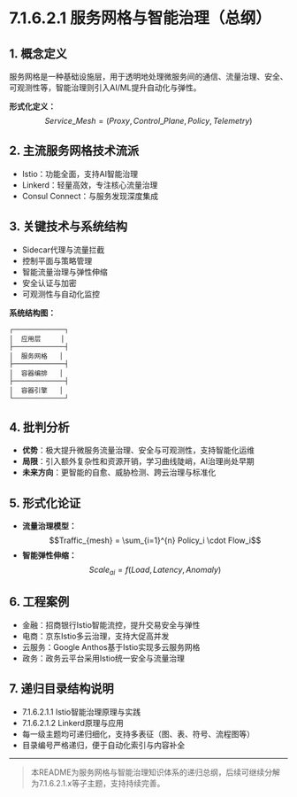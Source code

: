 # 7.1.6.2.1 服务网格与智能治理（总纲）

## 1. 概念定义

服务网格是一种基础设施层，用于透明地处理微服务间的通信、流量治理、安全、可观测性等，智能治理则引入AI/ML提升自动化与弹性。

**形式化定义：**
$$Service\_Mesh = (Proxy, Control\_Plane, Policy, Telemetry)$$

## 2. 主流服务网格技术流派

- Istio：功能全面，支持AI智能治理
- Linkerd：轻量高效，专注核心流量治理
- Consul Connect：与服务发现深度集成

## 3. 关键技术与系统结构

- Sidecar代理与流量拦截
- 控制平面与策略管理
- 智能流量治理与弹性伸缩
- 安全认证与加密
- 可观测性与自动化监控

**系统结构图：**
```text
┌─────────────┐
│  应用层     │
├─────────────┤
│  服务网格   │
├─────────────┤
│  容器编排   │
├─────────────┤
│  容器引擎   │
└─────────────┘
```

## 4. 批判分析

- **优势**：极大提升微服务流量治理、安全与可观测性，支持智能化运维
- **局限**：引入额外复杂性和资源开销，学习曲线陡峭，AI治理尚处早期
- **未来方向**：更智能的自愈、威胁检测、跨云治理与标准化

## 5. 形式化论证

- **流量治理模型：**
$$Traffic_{mesh} = \sum_{i=1}^{n} Policy_i \cdot Flow_i$$
- **智能弹性伸缩：**
$$Scale_{ai} = f(Load, Latency, Anomaly)$$

## 6. 工程案例

- 金融：招商银行Istio智能流控，提升交易安全与弹性
- 电商：京东Istio多云治理，支持大促高并发
- 云服务：Google Anthos基于Istio实现多云服务网格
- 政务：政务云平台采用Istio统一安全与流量治理

## 7. 递归目录结构说明

- 7.1.6.2.1.1 Istio智能治理原理与实践
- 7.1.6.2.1.2 Linkerd原理与应用
- 每一级主题均可递归细化，支持多表征（图、表、符号、流程图等）
- 目录编号严格递归，便于自动化索引与内容补全

---
> 本README为服务网格与智能治理知识体系的递归总纲，后续可继续分解为7.1.6.2.1.x等子主题，支持持续完善。 